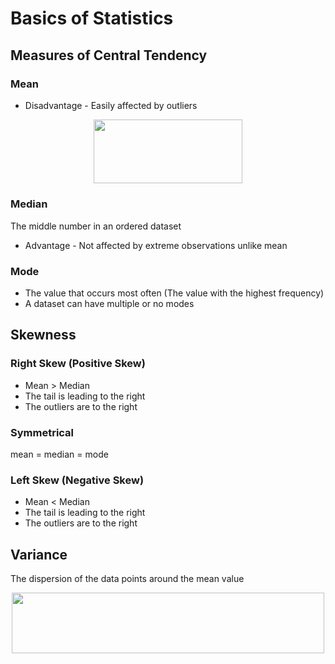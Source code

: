 # Basics of Statistics

## Measures of Central Tendency

### Mean

* Disadvantage - Easily affected by outliers

<p align="center"><img src="/tex/acf5084113d5ccdd4bedadfcf919be11.svg?invert_in_darkmode&sanitize=true" align=middle width=237.59584694999998pt height=102.56647829999999pt/></p>

### Median

The middle number in an ordered dataset

* Advantage - Not affected by extreme observations unlike mean

### Mode

* The value that occurs most often (The value with the highest frequency)
* A dataset can have multiple or no modes

## Skewness

### Right Skew (Positive Skew)

* Mean > Median
* The tail is leading to the right
* The outliers are to the right

### Symmetrical

mean = median = mode

### Left Skew (Negative Skew)

* Mean < Median
* The tail is leading to the right
* The outliers are to the right

## Variance

The dispersion of the data points around the mean value

<p align="center"><img src="/tex/b3907f416ed140a57f93d85ba1726b51.svg?invert_in_darkmode&sanitize=true" align=middle width=500.74208745pt height=97.22095184999999pt/></p>